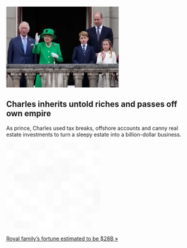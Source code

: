
![Charles inherits untold riches and passes off own empire](./20220913235915.png)
## Charles inherits untold riches and passes off own empire

As prince, Charles used tax breaks, offshore accounts and canny real estate investments to turn a sleepy estate into a billion-dollar business.

![pic](../square_bg.png)

[Royal family’s fortune estimated to be $28B »](https://www.yahoo.com/news/king-charles-inherits-untold-riches-115328589.html)
